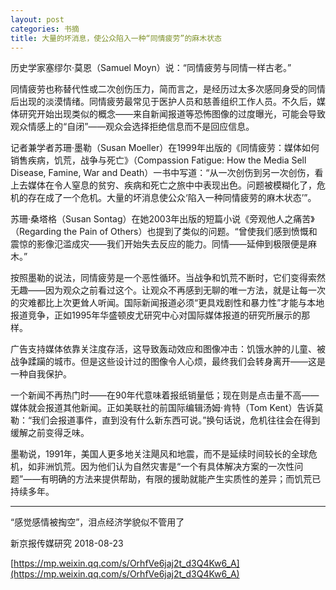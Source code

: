 ```yaml
---
layout: post
categories: 书摘
title: 大量的坏消息，使公众陷入一种“同情疲劳”的麻木状态
---
```


历史学家塞缪尔·莫恩（Samuel Moyn）说：“同情疲劳与同情一样古老。”

同情疲劳也称替代性或二次创伤压力，简而言之，是经历过太多次感同身受的同情后出现的淡漠情绪。同情疲劳最常见于医护人员和慈善组织工作人员。不久后，媒体研究开始出现类似的概念——来自新闻报道等恐怖图像的过度曝光，可能会导致观众情感上的“自闭”——观众会选择拒绝信息而不是回应信息。

记者兼学者苏珊·墨勒（Susan Moeller）在1999年出版的《同情疲劳：媒体如何销售疾病，饥荒，战争与死亡》（Compassion Fatigue: How the Media Sell Disease, Famine, War and Death）一书中写道：“从一次创伤到另一次创伤，看上去媒体在令人窒息的贫穷、疾病和死亡之旅中中表现出色。问题被模糊化了，危机的存在成了一个危机。大量的坏消息使公众‘陷入一种同情疲劳的麻木状态’”。

苏珊·桑塔格（Susan Sontag）在她2003年出版的短篇小说《旁观他人之痛苦》（Regarding the Pain of Others）也提到了类似的问题。“曾使我们感到愤慨和震惊的影像氾滥成灾——我们开始失去反应的能力。同情——延伸到极限便是麻木。”

按照墨勒的说法，同情疲劳是一个恶性循环。当战争和饥荒不断时，它们变得索然无趣——因为观众之前看过这个。让观众不再感到无聊的唯一方法，就是让每一次的灾难都比上次更耸人听闻。国际新闻报道必须“更具戏剧性和暴力性”才能与本地报道竞争，正如1995年华盛顿皮尤研究中心对国际媒体报道的研究所展示的那样。

广告支持媒体依靠关注度存活，这导致轰动效应和图像冲击：饥饿水肿的儿童、被战争蹂躏的城市。但是这些设计过的图像令人心烦，最终我们会转身离开——这是一种自我保护。

一个新闻不再热门时——在90年代意味着报纸销量低；现在则是点击量不高——媒体就会报道其他新闻。正如美联社的前国际编辑汤姆·肯特（Tom Kent）告诉莫勒：“我们会报道事件，直到没有什么新东西可说。”换句话说，危机往往会在得到缓解之前变得乏味。

墨勒说，1991年，美国人更多地关注飓风和地震，而不是延续时间较长的全球危机，如非洲饥荒。因为他们认为自然灾害是“一个有具体解决方案的一次性问题”——有明确的方法来提供帮助，有限的援助就能产生实质性的差异；而饥荒已持续多年。

---

“感觉感情被掏空”，泪点经济学貌似不管用了

新京报传媒研究  2018-08-23

[https://mp.weixin.qq.com/s/OrhfVe6jaj2t_d3Q4Kw6_A](https://mp.weixin.qq.com/s/OrhfVe6jaj2t_d3Q4Kw6_A)